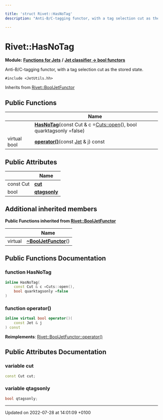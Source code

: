 ```yaml
---

title: 'struct Rivet::HasNoTag'
description: "Anti-B/C-tagging functor, with a tag selection cut as the stored state. "

---
```


# Rivet::HasNoTag

**Module:** **[Functions for Jets](http://example.org/modules/group__jetutils/)** **/** **[Jet classifier -> bool functors](http://example.org/modules/group__jetutils__j2bool/)**



Anti-B/C-tagging functor, with a tag selection cut as the stored state. 


`#include <JetUtils.hh>`

Inherits from [Rivet::BoolJetFunctor](http://example.org/classes/structrivet_1_1booljetfunctor/)

## Public Functions

|                | Name           |
| -------------- | -------------- |
| | **[HasNoTag](http://example.org/classes/structrivet_1_1hasnotag/#function-hasnotag)**(const Cut & c =<a href="http://example.org/namespaces/namespacerivet_1_1cuts/#function-open">Cuts::open</a>(), bool quarktagsonly =false) |
| virtual bool | **[operator()](http://example.org/classes/structrivet_1_1hasnotag/#function-operator())**(const <a href="http://example.org/classes/classrivet_1_1jet/">Jet</a> & j) const |

## Public Attributes

|                | Name           |
| -------------- | -------------- |
| const Cut | **[cut](http://example.org/classes/structrivet_1_1hasnotag/#variable-cut)**  |
| bool | **[qtagsonly](http://example.org/classes/structrivet_1_1hasnotag/#variable-qtagsonly)**  |

## Additional inherited members

**Public Functions inherited from [Rivet::BoolJetFunctor](http://example.org/classes/structrivet_1_1booljetfunctor/)**

|                | Name           |
| -------------- | -------------- |
| virtual | **[~BoolJetFunctor](http://example.org/classes/structrivet_1_1booljetfunctor/#function-~booljetfunctor)**() |


## Public Functions Documentation

### function HasNoTag

```cpp
inline HasNoTag(
    const Cut & c =Cuts::open(),
    bool quarktagsonly =false
)
```


### function operator()

```cpp
inline virtual bool operator()(
    const Jet & j
) const
```


**Reimplements**: [Rivet::BoolJetFunctor::operator()](http://example.org/classes/structrivet_1_1booljetfunctor/#function-operator())


## Public Attributes Documentation

### variable cut

```cpp
const Cut cut;
```


### variable qtagsonly

```cpp
bool qtagsonly;
```


-------------------------------

Updated on 2022-07-28 at 14:01:09 +0100
